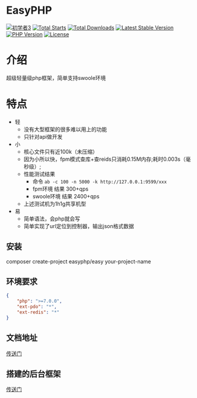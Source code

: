 EasyPHP
===============
[![初学者3](https://img.shields.io/badge/author-%E5%88%9D%E5%AD%A6%E8%80%853-743a3a)](https://packagist.org/packages/easyphp/easy)
[![Total Starts](https://img.shields.io/github/stars/ljk123/easy.svg)](https://packagist.org/packages/easyphp/easy)
[![Total Downloads](https://poser.pugx.org/easyphp/easy/downloads)](https://packagist.org/packages/easyphp/easy)
[![Latest Stable Version](https://poser.pugx.org/easyphp/easy/v/stable)](https://packagist.org/packages/easyphp/easy)
[![PHP Version](https://img.shields.io/badge/php-%3E%3D7.0-8892BF.svg)](http://www.php.net/)
[![License](https://poser.pugx.org/easyphp/easy/license)](https://packagist.org/packages/easyphp/easy)

# 介绍

 超级轻量级php框架，简单支持swoole环境

# 特点

- 轻
  - 没有大型框架的很多难以用上的功能
  - 只针对api做开发
- 小
  - 核心文件只有近100k（未压缩）
  - 因为小所以快，fpm模式查库+查reids只消耗0.15M内存;耗时0.003s（毫秒级）;
  - 性能测试结果
    - 命令 `ab -c 100 -n 5000 -k http://127.0.0.1:9599/xxx`
    - fpm环境 结果 300+qps
    - swoole环境 结果 2400+qps
  - 上述测试机为1h1g共享机型
- 易
  - 简单语法，会php就会写
  - 简单实现了url定位到控制器，输出json格式数据
## 安装
  composer create-project easyphp/easy your-project-name 

## 环境要求

```json
{
    "php": ">=7.0.0",
    "ext-pdo": "*",
    "ext-redis": "*"
}
```
## 文档地址
[传送门](https://doc.easy-php.cn/)

## 搭建的后台框架
[传送门](https://github.com/ljk123/easy-admin-demo)
